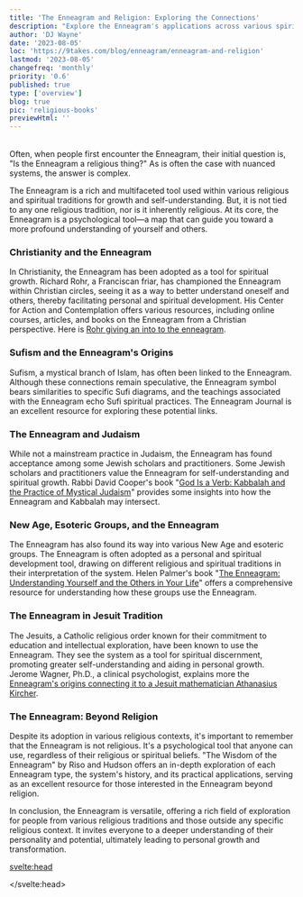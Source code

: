 ```yaml
---
title: 'The Enneagram and Religion: Exploring the Connections'
description: "Explore the Enneagram's applications across various spiritual traditions and its use as a universal tool for self-understanding"
author: 'DJ Wayne'
date: '2023-08-05'
loc: 'https://9takes.com/blog/enneagram/enneagram-and-religion'
lastmod: '2023-08-05'
changefreq: 'monthly'
priority: '0.6'
published: true
type: ['overview']
blog: true
pic: 'religious-books'
previewHtml: ''
---
```


<script>
	import  PopCard  from "../../lib/components/atoms/PopCard.svelte";
</script>

<div
	style="display: flex;
    justify-content: center;
    margin: 1rem 0;
	"
>
  <PopCard
		image={`/blogs/religious-books.webp`}
		showIcon={false}
		displayText=""
    altText="sacred books"
    tint={false}
		subtext=""
	/>
</div>

<p class="firstLetter">Often, when people first encounter the Enneagram, their initial question is, "Is the Enneagram a religious thing?" As is often the case with nuanced systems, the answer is complex.</p>

The Enneagram is a rich and multifaceted tool used within various religious and spiritual traditions for growth and self-understanding. But, it is not tied to any one religious tradition, nor is it inherently religious. At its core, the Enneagram is a psychological tool—a map that can guide you toward a more profound understanding of yourself and others.

### Christianity and the Enneagram

In Christianity, the Enneagram has been adopted as a tool for spiritual growth. Richard Rohr, a Franciscan friar, has championed the Enneagram within Christian circles, seeing it as a way to better understand oneself and others, thereby facilitating personal and spiritual development. His Center for Action and Contemplation offers various resources, including online courses, articles, and books on the Enneagram from a Christian perspective. Here is <a class="external-link" target="_blank" rel="noopener noreferrer" href="https://cac.org/daily-meditations/the-enneagram-an-introduction/" >Rohr giving an into to the enneagram</a>.

### Sufism and the Enneagram's Origins

Sufism, a mystical branch of Islam, has often been linked to the Enneagram. Although these connections remain speculative, the Enneagram symbol bears similarities to specific Sufi diagrams, and the teachings associated with the Enneagram echo Sufi spiritual practices. The Enneagram Journal is an excellent resource for exploring these potential links.

### The Enneagram and Judaism

While not a mainstream practice in Judaism, the Enneagram has found acceptance among some Jewish scholars and practitioners. Some Jewish scholars and practitioners value the Enneagram for self-understanding and spiritual growth. Rabbi David Cooper's book "<a class="external-link" target="_blank" rel="noopener noreferrer" href="https://www.amazon.com/God-Verb-Kabbalah-Practice-Mystical/dp/1573226947" >God Is a Verb: Kabbalah and the Practice of Mystical Judaism</a>" provides some insights into how the Enneagram and Kabbalah may intersect.

### New Age, Esoteric Groups, and the Enneagram

The Enneagram has also found its way into various New Age and esoteric groups. The Enneagram is often adopted as a personal and spiritual development tool, drawing on different religious and spiritual traditions in their interpretation of the system. Helen Palmer's book "<a class="external-link" target="_blank" rel="noopener noreferrer" href="https://www.amazon.com/Enneagram-Understanding-Yourself-Others-Your/dp/0062506838" >The Enneagram: Understanding Yourself and the Others in Your Life</a>" offers a comprehensive resource for understanding how these groups use the Enneagram.

### The Enneagram in Jesuit Tradition

The Jesuits, a Catholic religious order known for their commitment to education and intellectual exploration, have been known to use the Enneagram. They see the system as a tool for spiritual discernment, promoting greater self-understanding and aiding in personal growth. Jerome Wagner, Ph.D., a clinical psychologist, explains more the <a class="external-link" target="_blank" rel="noopener noreferrer" href="https://enneagramspectrum.com/173/history-of-the-enneagram/" > Enneagram's origins connecting it to a Jesuit mathematician Athanasius Kircher</a>.

### The Enneagram: Beyond Religion

Despite its adoption in various religious contexts, it's important to remember that the Enneagram is not religious. It's a psychological tool that anyone can use, regardless of their religious or spiritual beliefs. "The Wisdom of the Enneagram" by Riso and Hudson offers an in-depth exploration of each Enneagram type, the system's history, and its practical applications, serving as an excellent resource for those interested in the Enneagram beyond religion.

In conclusion, the Enneagram is versatile, offering a rich field of exploration for people from various religious traditions and those outside any specific religious context. It invites everyone to a deeper understanding of their personality and potential, ultimately leading to personal growth and transformation.

<svelte:head>

<script type="application/ld+json">
{
    "@context": "http://schema.org",
  "@graph": [
    {
      "@type": "Article",
      "articleBody": "Often, when people first encounter the Enneagram, their initial question is, \"Is the Enneagram a religious thing?\" The answer, as is often the case with nuanced systems, is not straightforward. The Enneagram is a rich and multifaceted tool used within various religious and spiritual traditions for growth and self-understanding. However, it is not tied exclusively to any one religious tradition or inherently religious. At its core, the Enneagram is a psychological tool—a kind of map that can guide us toward a more profound understanding of ourselves and others.",
      "creator": {
        "@type": "Person",
        "name": "DJ Wayne",
        "sameAs": ["https://www.instagram.com/djwayne3/", "https://www.youtube.com/@djwayne3", "https://www.linkedin.com/in/davidtwayne/", "https://twitter.com/djwayne3"
        ]
      },
      "author": {
        "@type": "Person",
        "name": "DJ Wayne",
        "sameAs": ["https://www.instagram.com/djwayne3/","https://www.youtube.com/@djwayne3","https://www.linkedin.com/in/davidtwayne/","https://twitter.com/djwayne3"
        ]
      },
      "dateModified": {
        "@type": "Date",
        "@value": "2023-08-04"
      },
      "datePublished": {
        "@type": "Date",
        "@value": "2023-08-04"
      },
      "description": "This blog post examines the various contexts in which the Enneagram has been applied, ranging from religious practices to psychological tools. It discusses how different religions and spiritual traditions, including Christianity, Sufism, Judaism, New Age groups, and the Jesuits, have adopted the Enneagram for spiritual growth and self-understanding.",
      "headline": "The Enneagram: A Spiritual Tool Beyond Religious Boundaries",
      "image": {
        "@type": "ImageObject",
        "height": 900,
        "url": "https://9takes.com/blogs/religious-books.webp",
        "width": 900
      },
      "mainEntityOfPage": {
        "@id": "https://9takes.com/blog/enneagram/enneagram-and-religion",
        "@type": "WebPage"
      },
      "publisher": {
        "@type": "Organization",
        "logo": {
          "@type": "ImageObject",
          "url": "https://9takes.com/brand/darkRubix.png"
        },
        "name": "9takes",
        "sameAs": ["https://www.instagram.com/9takesdotcom/", "https://twitter.com/9takesdotcom"
        ]
      }
    },
    {
      "@type": "FAQPage",
      "mainEntity": [
        {
          "@type": "Question",
          "acceptedAnswer": {
            "@type": "Answer",
            "text": "The Enneagram is a rich and multifaceted tool used within various religious and spiritual traditions for growth and self-understanding. However, it is not tied exclusively to any religious tradition or inherently religious."
          },
          "name": "Is the Enneagram a religious thing?"
        },
        {
          "@type": "Question",
          "acceptedAnswer": {
            "@type": "Answer",
            "text": "Christianity, Sufism, Judaism, New Age groups, and the Jesuits have adopted the Enneagram for spiritual growth and self-understanding."
          },
          "name": "Which religious and spiritual traditions have adopted the Enneagram?"
        },
        {
          "@type": "Question",
          "acceptedAnswer": {
            "@type": "Answer",
            "text": "Despite its adoption in various religious contexts, the Enneagram is not inherently religious. It's a psychological tool that anyone can use, regardless of their religious or spiritual beliefs."
          },
          "name": "Can the Enneagram be used outside religious contexts?"
        },
        {
          "@type": "Question",
          "acceptedAnswer": {
            "@type": "Answer",
            "text": "The Enneagram is a tool that offers a rich field of exploration for people from various religious traditions and those outside any specific religious context. It invites everyone to a deeper understanding of their personality and potentials, ultimately leading to personal growth and transformation."
          },
          "name": "What is the main benefit of using the Enneagram?"
        }
      ]
    }
  ]
}
</script>

</svelte:head>

<style lang="scss">
</style>
